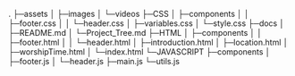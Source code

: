 .
├─assets
│ ├─images
│ └─videos
├─CSS
│ ├─components
│ │ ├─footer.css
│ │ └─header.css
│ ├─variables.css
│ └─style.css
├─docs
│ ├─README.md
│ └─Project_Tree.md
├─HTML
│ ├─components
│ │ ├─footer.html
│ │ └─header.html
│ ├─introduction.html
│ ├─location.html
│ ├─worshipTime.html
│ └─index.html
└─JAVASCRIPT
  ├─components
  │ ├─footer.js
  │ └─header.js
  ├─main.js
  └─utils.js
